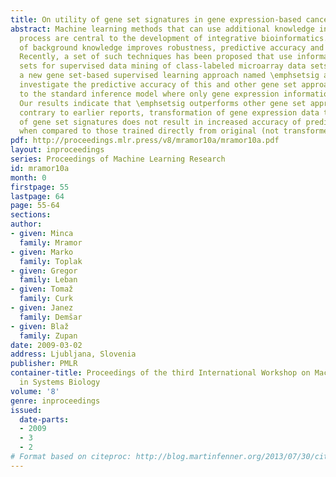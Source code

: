 ```yaml
---
title: On utility of gene set signatures in gene expression-based cancer class prediction
abstract: Machine learning methods that can use additional knowledge in their inference
  process are central to the development of integrative bioinformatics. Inclusion
  of background knowledge improves robustness, predictive accuracy and interpretability.
  Recently, a set of such techniques has been proposed that use information on gene
  sets for supervised data mining of class-labeled microarray data sets. We here present
  a new gene set-based supervised learning approach named \emphsetsig and systematically
  investigate the predictive accuracy of this and other gene set approaches compared
  to the standard inference model where only gene expression information is used.
  Our results indicate that \emphsetsig outperforms other gene set approaches, but
  contrary to earlier reports, transformation of gene expression data to the space
  of gene set signatures does not result in increased accuracy of predictive models
  when compared to those trained directly from original (not transformed) data.
pdf: http://proceedings.mlr.press/v8/mramor10a/mramor10a.pdf
layout: inproceedings
series: Proceedings of Machine Learning Research
id: mramor10a
month: 0
firstpage: 55
lastpage: 64
page: 55-64
sections: 
author:
- given: Minca
  family: Mramor
- given: Marko
  family: Toplak
- given: Gregor
  family: Leban
- given: Tomaž
  family: Curk
- given: Janez
  family: Demšar
- given: Blaž
  family: Zupan
date: 2009-03-02
address: Ljubljana, Slovenia
publisher: PMLR
container-title: Proceedings of the third International Workshop on Machine Learning
  in Systems Biology
volume: '8'
genre: inproceedings
issued:
  date-parts:
  - 2009
  - 3
  - 2
# Format based on citeproc: http://blog.martinfenner.org/2013/07/30/citeproc-yaml-for-bibliographies/
---
```

